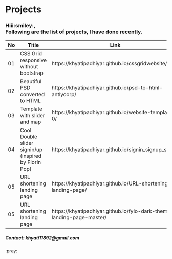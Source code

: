 # Projects
<h3>Hiii:smiley:,<br>Following are the list of projects, I have done recently.</h3>
<table>
  <thead>
    <th> No </th>
    <th> Title </th>
    <th> Link </th>
  </thead>
  <tbody>
    <tr>
    <td>01</td>
    <td>CSS Grid responsive without bootstrap </td>
    <td>https://khyatipadhiyar.github.io/cssgridwebsite/</td>
    </tr>
    <tr>
    <td>02</td>
    <td>Beautiful PSD converted to HTML </td>
    <td>https://khyatipadhiyar.github.io/psd-to-html-antlycorp/</td>
    </tr>
    <tr>
    <td>03</td>
    <td>Template with slider and map </td>
    <td>https://khyatipadhiyar.github.io/website-template-0/</td>
    </tr>
    <tr>
    <td>04</td>
    <td>Cool Double slider signin/up (inspired by Florin Pop) </td>
    <td>https://khyatipadhiyar.github.io/signin_signup_slider/</td>
    </tr>
     <tr>
    <td>05</td>
    <td>URL shortening landing page </td>
    <td>https://khyatipadhiyar.github.io/URL-shortening-landing-page/</td>
    </tr>
    <tr>
    <td>05</td>
    <td>URL shortening landing page </td>
    <td>https://khyatipadhiyar.github.io/fylo-dark-theme-landing-page-master/</td>
    </tr>
  </tbody>
</table>

<h5>Contact: khyati11892@gmail.com</h5>
:pray:
